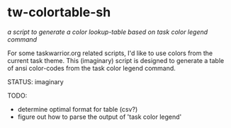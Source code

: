 # tw-colortable-sh
_a script to generate a color lookup-table based on *task color legend* command_

For some taskwarrior.org related scripts, I'd like to use colors from the current task theme. This (imaginary) script is designed to generate a table of ansi color-codes from the task color legend command.

STATUS: imaginary

TODO:
- determine optimal format for table (csv?)
- figure out how to parse the output of 'task color legend'
